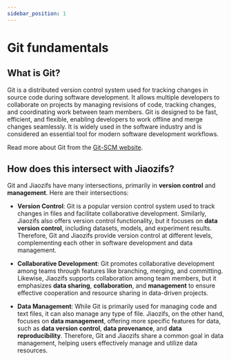 ```yaml
---
sidebar_position: 1
---
```


# Git fundamentals

## What is Git?

Git is a distributed version control system used for tracking changes in source code during software development. It allows multiple developers to collaborate on projects by managing revisions of code, tracking changes, and coordinating work between team members. Git is designed to be fast, efficient, and flexible, enabling developers to work offline and merge changes seamlessly. It is widely used in the software industry and is considered an essential tool for modern software development workflows.

Read more about Git from the [Git-SCM website](https://git-scm.com/).

## How does this intersect with Jiaozifs?

Git and Jiaozifs have many intersections, primarily in **version control** and **management**. Here are their intersections:

+ **Version Control**: Git is a popular version control system used to track changes in files and facilitate collaborative development. Similarly, Jiaozifs also offers version control functionality, but it focuses on **data version control**, including datasets, models, and experiment results. Therefore, Git and Jiaozifs provide version control at different levels, complementing each other in software development and data management.

+ **Collaborative Development**: Git promotes collaborative development among teams through features like branching, merging, and committing. Likewise, Jiaozifs supports collaboration among team members, but it emphasizes **data sharing**, **collaboration**, and **management** to ensure effective cooperation and resource sharing in data-driven projects.

+ **Data Management**: While Git is primarily used for managing code and text files, it can also manage any type of file. Jiaozifs, on the other hand, focuses on **data management**, offering more specific features for data, such as **data version control**, **data provenance**, and **data reproducibility**. Therefore, Git and Jiaozifs share a common goal in data management, helping users effectively manage and utilize data resources.
